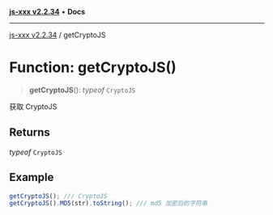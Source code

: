 [**js-xxx v2.2.34**](../README.md) • **Docs**

***

[js-xxx v2.2.34](../README.md) / getCryptoJS

# Function: getCryptoJS()

> **getCryptoJS**(): *typeof* `CryptoJS`

获取 CryptoJS

## Returns

*typeof* `CryptoJS`

## Example

```ts
getCryptoJS(); /// CryptoJS
getCryptoJS().MD5(str).toString(); /// md5 加密后的字符串
```
